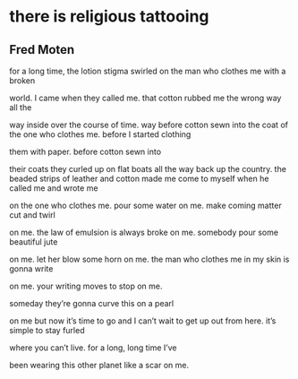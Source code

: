 # there is religious tattooing
## Fred Moten
for a long time, the lotion stigma swirled
on the man who clothes me with a broken

world. I came when they called me. that
cotton rubbed me the wrong way all the


way inside over the course of time. way before
cotton sewn into the coat of the one
who clothes me. before I started clothing

them with paper. before cotton sewn into


their coats they curled up on flat boats
all the way back up the country. the beaded
strips of leather and cotton made me come
to myself when he called me and wrote me


on the one who clothes me. pour some water
on me. make coming matter cut and twirl

on me. the law of emulsion is always broke
on me. somebody pour some beautiful jute

on me. let her blow some horn on me. the man
who clothes me in my skin is gonna write

on me. your writing moves to stop on me.

someday they’re gonna curve this on a pearl


on me but now it’s time to go and I can’t wait
to get up out from here. it’s simple to stay furled

where you can’t live. for a long, long time I’ve

been wearing this other planet like a scar on me.